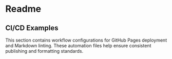 # Readme
<!-- ✅ -->
## CI/CD Examples

This section contains workflow configurations for GitHub Pages deployment and Markdown linting. These automation files help ensure consistent publishing and formatting standards.
